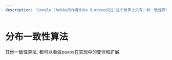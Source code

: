 ```yaml
---
description: 'Google Chubby的作者Mike Burrows说过:这个世界上只有一种一致性算法，那就是Paxos …'
---
```


# 分布一致性算法

其他一致性算法, 都可以看做paxos在实现中的变体和扩展.

